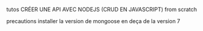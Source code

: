 

tutos
CRÉER UNE API AVEC NODEJS (CRUD EN JAVASCRIPT) from scratch

precautions installer la version de mongoose en deça de la version 7
